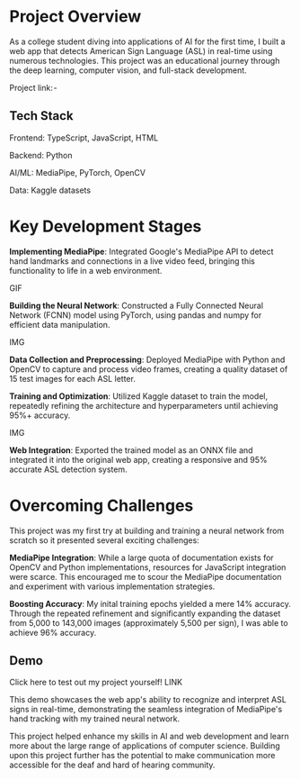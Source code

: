 # Project Overview
As a college student diving into applications of AI for the first time, I built a web app that detects American Sign Language (ASL) in real-time using numerous technologies. This project was an educational journey through the deep learning, computer vision, and full-stack development.

Project link: - 

## Tech Stack

Frontend: TypeScript, JavaScript, HTML

Backend: Python

AI/ML: MediaPipe, PyTorch, OpenCV

Data: Kaggle datasets

# Key Development Stages

**Implementing MediaPipe**: Integrated Google's MediaPipe API to detect hand landmarks and connections in a live video feed, bringing this functionality to life in a web environment.

GIF

**Building the Neural Network**: Constructed a Fully Connected Neural Network (FCNN) model using PyTorch, using pandas and numpy for efficient data manipulation.

IMG

**Data Collection and Preprocessing**: Deployed MediaPipe with Python and OpenCV to capture and process video frames, creating a quality dataset of 15 test images for each ASL letter.

**Training and Optimization**: Utilized Kaggle dataset to train the model, repeatedly refining the architecture and hyperparameters until achieving 95%+ accuracy.

IMG

**Web Integration**: Exported the trained model as an ONNX file and integrated it into the original web app, creating a responsive and 95% accurate ASL detection system.

# Overcoming Challenges
This project was my first try at building and training a neural network from scratch so it presented several exciting challenges:

**MediaPipe Integration**: While a large quota of documentation exists for OpenCV and Python implementations, resources for JavaScript integration were scarce. This encouraged me to scour the MediaPipe documentation and experiment with various implementation strategies.

**Boosting Accuracy**: My inital training epochs yielded a mere 14% accuracy. Through the repeated refinement and significantly expanding the dataset from 5,000 to 143,000 images (approximately 5,500 per sign), I was able to achieve 96% accuracy.

## Demo
Click here to test out my project yourself! LINK

This demo showcases the web app's ability to recognize and interpret ASL signs in real-time, demonstrating the seamless integration of MediaPipe's hand tracking with my trained neural network.

This project helped enhance my skills in AI and web development and learn more about the large range of applications of computer science. Building upon this project further has the potential to make communication more accessible for the deaf and hard of hearing community.
